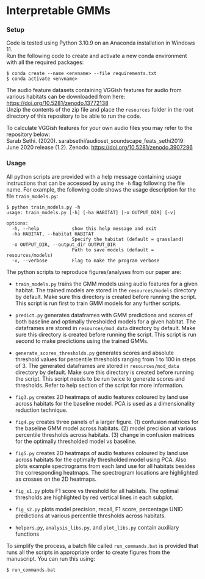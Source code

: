 # Interpretable GMMs

### Setup

Code is tested using Python 3.10.9 on an Anaconda installation in Windows 11.  
Run the following code to create and activate a new conda environment with all the required packages:

```
$ conda create --name <envname> --file requirements.txt
$ conda activate <envname>
```

The audio feature datasets containing VGGish features for audio from various habitats can be downloaded from here: https://doi.org/10.5281/zenodo.13772138  
Unzip the contents of the zip file and place the `resources` folder in the root directory of this repository to be able to run the code.

To calculate VGGish features for your own audio files you may refer to the repository below:  
Sarab Sethi. (2020). sarabsethi/audioset_soundscape_feats_sethi2019: June 2020 release (1.2). Zenodo. https://doi.org/10.5281/zenodo.3907296

### Usage

All python scripts are provided with a help message containing usage instructions that can be accessed by using the `-h` flag following the file name. For example, the following code shows the usage description for the file `train_models.py`:

```
$ python train_models.py -h
usage: train_models.py [-h] [-ha HABITAT] [-o OUTPUT_DIR] [-v]

options:
  -h, --help            show this help message and exit
  -ha HABITAT, --habitat HABITAT
                        Specify the habitat (default = grassland)
  -o OUTPUT_DIR, --output_dir OUTPUT_DIR
                        Path to save models (default = resources/models)
  -v, --verbose         Flag to make the program verbose
```

The python scripts to reproduce figures/analyses from our paper are:

* `train_models.py` trains the GMM models using audio features for a given habitat. The trained models are stored in the `resources/models` directory by default. Make sure this directory is created before running the script. This script is run first to train GMM models for any further scripts.

* `predict.py` generates dataframes with GMM predictions and scores of both baseline and optimally thresholded models for a given habitat. The dataframes are stored in `resources/mod_data` directory by default. Make sure this directory is created before running the script. This script is run second to make predictions using the trained GMMs.

* `generate_scores_thresholds.py` generates scores and absolute threshold values for percentile thresholds ranging from 1 to 100 in steps of 3. The generated dataframes are stored in `resources/mod_data` directory by default. Make sure this directory is created before running the script. This script needs to be run twice to generate scores and thresholds. Refer to help section of the script for more information.

* `fig3.py` creates 2D heatmaps of audio features coloured by land use across habitats for the baseline model. PCA is used as a dimensionality reduction technique.

* `fig4.py` creates three panels of a larger figure. (1) confusion matrices for the baseline GMM model across habitats. (2) model precision at various percentile thresholds across habitats. (3) change in confusion matrices for the optimally thresholded model vs baseline.

* `fig5.py` creates 2D heatmaps of audio features coloured by land use across habitats for the optimally thresholded model using PCA. Also plots example spectrograms from each land use for all habitats besides the corresponding heatmaps. The spectrogram locations are highlighted as crosses on the 2D heatmaps.

* `fig_s1.py` plots F1 score vs threshold for all habitats. The optimal thresholds are highlighted by red vertical lines in each subplot.

* `fig_s2.py` plots model precision, recall, F1 score, percentage UNID predictions at various percentile thresholds across habitats.

* `helpers.py`, `analysis_libs.py`, and `plot_libs.py` contain auxiliary functions


To simplify the process, a batch file called `run_commands.bat` is provided that runs all the scripts in appropriate order to create figures from the manuscript. You can run this using:

```
$ run_commands.bat
```

